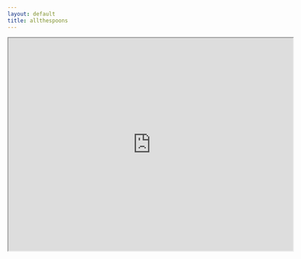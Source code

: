 ```yaml
---
layout: default
title: allthespoons
---
```

<iframe src="https://www.google.com/maps/d/embed?mid=1QO-IFj3aw1_g-D_e2WYLia6zK64" width="640" height="480"></iframe>
